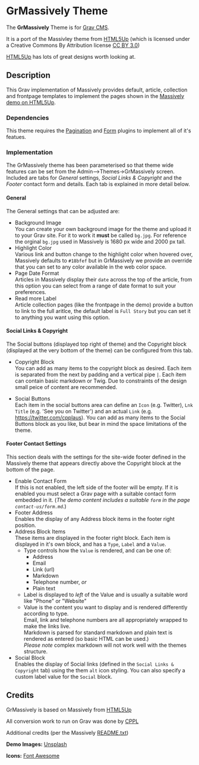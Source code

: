 # GrMassively Theme

The **GrMassively** Theme is for [Grav CMS](http://github.com/getgrav/grav).

It is a port of the Massivley theme from [HTML5Up](http://html5up.net) (which is licensed under a Creative Commons By Attribution license [CC BY 3.0](https://creativecommons.org/licenses/by/3.0/))

[HTML5Up](http://html5up.net) has lots of great designs worth looking at.

## Description

This Grav implementation of Massively provides default, article, collection and frontpage templates to implement the pages shown in the [Massively demo on HTML5Up](https://html5up.net/uploads/demos/massively/index.html).


### Dependencies

This theme requires the [Pagination](https://github.com/getgrav/grav-plugin-pagination) and [Form](https://github.com/getgrav/grav-plugin-form) plugins to implement all of it's featues.

### Implementation

The GrMassively theme has been parameterised so that theme wide features can be set from the Admin—>Themes->GrMassively screen. Included are tabs for _General_ settings, _Social Links & Copyright_ and the _Footer_ contact form and details. Each tab is explained in more detail below.

#### General

The General settings that can be adjusted are:
 - Background Image<br>You can create your own background image for the theme and upload it to your Grav site. For it to work it **must** be called `bg.jpg`. For reference the orginal `bg.jpg` used in Massively is 1680 px wide and 2000 px tall.
 - Highlight Color<br>Various link and button change to the highlight color when hovered over, Massively defaults to `#18bfef` but in GrMassively we provide an override that you can set to any color available in the web color space. 
 - Page Date Format<br>Articles in Massively display their `date` across the top of the article, from this option you can select from a range of date format to suit your preferences.
 - Read more Label<br>Article collection pages (like the frontpage in the demo) provide a button to link to the full aritlce, the default label is `Full Story` but you can set it to anything you want using this option.

#### Social Links & Copyright

The Social buttons (displayed top right of theme) and the Copyright block (displayed at the very bottom of the theme) can be configured from this tab.

 - Copyright Block<br>You can add as many items to the copyright block as desired. Each item is separated from the next by padding and a vertical pipe `|`. Each item can contain basic markdown or Twig. Due to constraints of the design small peice of content are recommended. 
 
 - Social Buttons<br>Each item in the social buttons area can define an `Icon` (e.g. Twitter), `Lnk Title` (e.g. 'See you on Twitter') and an actual `Link` (e.g. https://twitter.com/cpplaus). You can add as many items to the Social Buttons block as you like, but bear in mind the space limitations of the theme.
 
#### Footer Contact Settings

This section deals with the settings for the site-wide footer defined in the Massively theme that appears directly above the Copyright block at the bottom of the page.

 - Enable Contact Form<br>If this is not enabled, the left side of the footer will be empty. If it is enabled you must select a Grav page with a suitable contact form embedded in it. (_The demo content includes a suitable `form` in the page `contact-us/form.md`._)
 - Footer Address<br>Enables the display of any Address block items in the footer right position.
 - Address Block Items<br>These items are displayed in the footer right block. Each item is displayed in it's own block, and has a `Type`, `Label` and a `Value`.
    - Type controls how the `Value` is rendered, and can be one of:
        - Address
        - Email
        - Link (url)
        - Markdown
        - Telephone number, _or_ 
        - Plain text
    - Label is displayed to _left_ of the Value and is usually a suitable word like "Phone" or "Website"
    - Value is the content you want to display and is rendered differently according to type.<br>Email, link and telephone numbers are all appropriately wrapped to make the links live.<br>Markdown is parsed for standard markdown and plain text is rendered as entered (so basic HTML can be used.)<br>_Please note_ complex markdown will not work well with the themes structure. 
- Social Block<br>Enables the display of Social links (defined in the `Social Links & Copyright` tab) using the them `alt` icon styling. You can also specify a custom label value for the `Social` block.

## Credits

GrMassively is based on Massively from [HTML5Up](http://html5up.net)

All conversion work to run on Grav was done by [CPPL](https://craigphillips.biz)

Additional credits (per the Massively [README.txt](README.txt))

**Demo Images:** [Unsplash](http://unsplash.com)

**Icons:** [Font Awesome](https://fortawesome.github.com/Font-Awesome)
